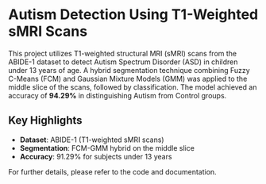 # Autism Detection Using T1-Weighted sMRI Scans

This project utilizes T1-weighted structural MRI (sMRI) scans from the ABIDE-1 dataset to detect Autism Spectrum Disorder (ASD) in children under 13 years of age. A hybrid segmentation technique combining Fuzzy C-Means (FCM) and Gaussian Mixture Models (GMM) was applied to the middle slice of the scans, followed by classification. The model achieved an accuracy of **94.29%** in distinguishing Autism from Control groups.

## Key Highlights

- **Dataset**: ABIDE-1 (T1-weighted sMRI scans)
- **Segmentation**: FCM-GMM hybrid on the middle slice
- **Accuracy**: 91.29% for subjects under 13 years

For further details, please refer to the code and documentation.
